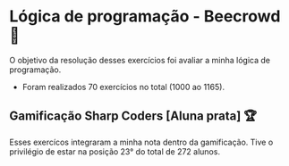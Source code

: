 # Lógica de programação - Beecrowd 🥈
O objetivo da resolução desses exercícios foi avaliar a minha lógica de programação. 
- Foram realizados 70 exercícios no total (1000 ao 1165). 

## Gamificação Sharp Coders [Aluna prata] 🏆
Esses exercícos integraram a minha nota dentro da gamificação. Tive o privilégio de estar na posição 23° do total de 272 alunos. 
